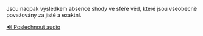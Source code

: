 
Jsou naopak výsledkem absence shody ve sféře věd, které jsou všeobecně považovány za jisté a exaktní.

[🔊 Poslechnout audio](/data/7-paragraphs/audio/chapter_19/para_002-Jsou-naopak-vsledkem-absence-shody-ve-sfe-vd.mp3)
